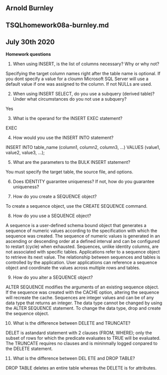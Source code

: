 ## Arnold Burnley
## TSQLhomework08a-burnley.md
## July 30th 2020



**Homework questions**

1. When using INSERT, is the list of columns necessary? Why or why not?

Specifying the target column names right after the table name is optional. If you dont specify a value for a cloumn Microsoft SQL Server will
use a default value if one was assigned to the column. If not NULLs are used. 

2. When using INSERT SELECT, do you use a subquery (derived table)? Under what circumstances do
you not use a subquery?


Yes
 
3. What is the operand for the INSERT EXEC statement?

EXEC

4. How would you use the INSERT INTO statement?

INSERT INTO table_name (column1, column2, column3, ...)
VALUES (value1, value2, value3, ...);

5. What are the parameters to the BULK INSERT statement?

You must specify the target table, the source file, and options. 

6. Does IDENTITY guarantee uniqueness? If not, how do you guarantee uniqueness?


7. How do you create a SEQUENCE object?

To create a sequence object, use the CREATE SEQUENCE command.

8. How do you use a SEQUENCE object?

A sequence is a user-defined schema bound object that generates a sequence of numeric values according to the specification with which the sequence was created. 
The sequence of numeric values is generated in an ascending or descending order at a defined interval and can be configured to restart (cycle) when exhausted. 
Sequences, unlike identity columns, are not associated with specific tables. Applications refer to a sequence object to retrieve its next value. 
The relationship between sequences and tables is controlled by the application. User applications can reference a sequence object and coordinate the values across multiple rows and tables.

9. How do you alter a SEQUENCE object?

ALTER SEQUENCE modifies the arguments of an existing sequence object. If the sequence was created with the CACHE option, altering the sequence will recreate the cache.
Sequences are integer values and can be of any data type that returns an integer. The data type cannot be changed by using the ALTER SEQUENCE statement. To change the data type, drop and create the sequence object.

10. What is the difference between DELETE and TRUNCATE?

DELET is  astandard statement with 2 clauses (FROM, WHERE); only the subset of rows for which the predicate evaluates 
to TRUE will be evaluated. The TRUNCATE requires no clauses and is mininmally logged conpared to the DELETE statement. 

11. What is the difference between DEL
ETE and DROP TABLE?

DROP TABLE deletes an entire table whereas the DELETE is for attributes. 